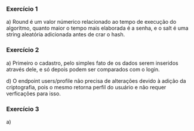 ### Exercício 1

a) Round é um valor númerico relacionado ao tempo de execução do algoritmo, quanto maior o tempo mais elaborada é a senha, e o salt é uma string aleatória adicionada antes de crar o hash.

### Exercício 2

a) Primeiro o cadastro, pelo simples fato de os dados serem inseridos através dele, e só depois podem ser comparados com o login.

d) O endpoint users/profile não precisa de alterações devido à adição da criptografia, pois o mesmo retorna perfil do usuário e não requer verficações para isso.

### Exercício 3

a) 